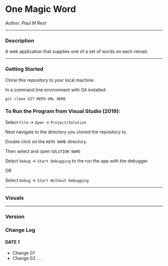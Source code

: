 # One Magic Word

*Author: Paul M Rest*

----

### Description

A web application that supplies one of a set of words on each reload.

---

### Getting Started
Clone this repository to your local machine.

In a command line environment with Git installed:

```
git clone GIT REPO URL HERE
```

### To Run the Program from Visual Studio (2019):
Select ```File``` -> ```Open``` -> ```Project/Solution```

Next navigate to the directory you cloned the repository to.

Double click on the ```REPO NAME``` directory.

Then select and open ```SOLUTION NAME```

Select ```Debug``` -> ```Start Debugging``` to the run the app with the debugger

OR

Select ```Debug``` -> ```Start Without Debugging```

---

### Visuals

---

### Version

### Change Log

#### DATE 1
- Change 01
- Change 02
.
.
.